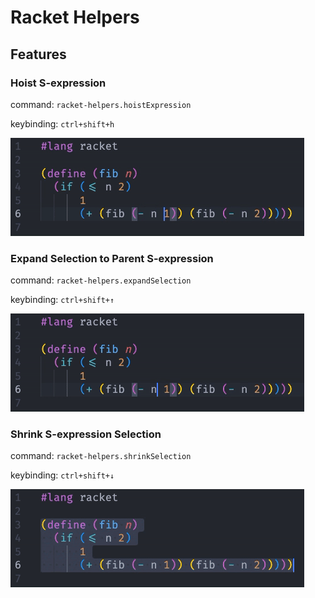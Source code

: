# Racket Helpers

## Features

### Hoist S-expression

command: `racket-helpers.hoistExpression`

keybinding: `ctrl+shift+h`

![a gif showing a S-expression being hoisted](./readme-assets/hoist.gif)

### Expand Selection to Parent S-expression

command: `racket-helpers.expandSelection`

keybinding: `ctrl+shift+↑`

![a gif showing a selection expanding](./readme-assets/expand.gif)

### Shrink S-expression Selection

command: `racket-helpers.shrinkSelection`

keybinding: `ctrl+shift+↓`

![a gif showing a selection shrinking](./readme-assets/shrink.gif)
